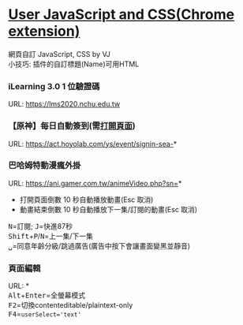 # [User JavaScript and CSS(Chrome extension)](https://chrome.google.com/webstore/detail/user-javascript-and-css/nbhcbdghjpllgmfilhnhkllmkecfmpld)
網頁自訂 JavaScript, CSS by VJ  
小技巧: 插件的自訂標題(Name)可用HTML

### iLearning 3.0 1 位驗證碼
URL: https://lms2020.nchu.edu.tw  

### 【原神】每日自動簽到(需[打開頁面](https://act.hoyolab.com/ys/event/signin-sea-v3/index.html?act_id=e202102251931481))
URL: https://act.hoyolab.com/ys/event/signin-sea-*  

### 巴哈姆特動漫瘋外掛
URL: https://ani.gamer.com.tw/animeVideo.php?sn=*  

+ 打開頁面倒數 10 秒自動播放動畫(Esc 取消)
+ 動畫結束倒數 10 秒自動播放下一集/訂閱的動畫(Esc 取消)

<kbd>N</kbd>=訂閱; <kbd>J</kbd>=快進87秒  
<kbd>Shift</kbd>+<kbd>P</kbd>/<kbd>N</kbd>=上一集/下一集  
<kbd>␣</kbd>=同意年齡分級/跳過廣告(廣告中按下會讓畫面變黑並靜音)

### 頁面編輯
URL: *  
<kbd>Alt</kbd>+<kbd>Enter</kbd>=全螢幕模式  
<kbd>F2</kbd>=切換contenteditable/plaintext-only  
<kbd>F4</kbd>=<code>userSelect='text'</code>
